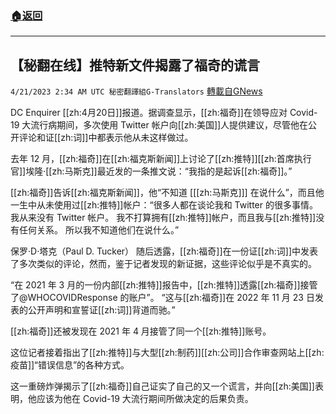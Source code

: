###  [:house:返回](README.md)
---


## 【秘翻在线】推特新文件揭露了福奇的谎言
`4/21/2023 2:34 AM UTC 秘密翻譯組G-Translators` [轉載自GNews](https://gnews.org/articles/1243229)

        

DC Enquirer [[zh:4月20日]]报道。据调查显示，[[zh:福奇]]在领导应对 Covid-19 大流行病期间，多次使用 Twitter 帐户向[[zh:美国]]人提供建议，尽管他在公开评论和证[[zh:词]]中都表示他从未这样做过。

去年 12 月，[[zh:福奇]]在[[zh:福克斯新闻]]上讨论了[[zh:推特]][[zh:首席执行官]]埃隆·[[zh:马斯克]]最近发的一条推文说：“我指的是起诉[[zh:福奇]]。”

[[zh:福奇]]告诉[[zh:福克斯新闻]]，他“不知道 [[[zh:马斯克]]] 在说什么”，而且他一生中从未使用过[[zh:推特]]帐户：“很多人都在谈论我和 Twitter 的很多事情。 我从来没有 Twitter 帐户。 我不打算拥有[[zh:推特]]帐户，而且我与[[zh:推特]]没有任何关系。 所以我不知道他们在说什么。”

保罗·D·塔克（Paul D. Tucker）  随后透露，[[zh:福奇]]在一份证[[zh:词]]中发表了多次类似的评论，然而，鉴于记者发现的新证据，这些评论似乎是不真实的。

“在 2021 年 3 月的一份内部[[zh:推特]]报告中，[[zh:推特]]透露[[zh:福奇]]接管了@WHOCOVIDResponse 的账户”。  “这与[[zh:福奇]]在 2022 年 11 月 23 日发表的公开声明和宣誓证[[zh:词]]背道而驰。”

[[zh:福奇]]还被发现在 2021 年 4 月接管了同一个[[zh:推特]]账号。

这位记者接着指出了[[zh:推特]]与大型[[zh:制药]][[zh:公司]]合作审查网站上[[zh:疫苗]]“错误信息”的各种方式。

这一重磅炸弹揭示了[[zh:福奇]]自己证实了自己的又一个谎言，并向[[zh:美国]]表明，他应该为他在 Covid-19 大流行期间所做决定的后果负责。
